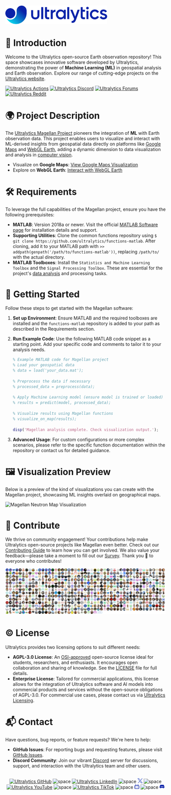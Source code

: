 <a href="https://www.ultralytics.com/"><img src="https://raw.githubusercontent.com/ultralytics/assets/main/logo/Ultralytics_Logotype_Original.svg" width="320" alt="Ultralytics logo"></a>

# 📜 Introduction

Welcome to the Ultralytics open-source Earth observation repository! This space showcases innovative software developed by Ultralytics, demonstrating the power of **Machine Learning (ML)** in geospatial analysis and Earth observation. Explore our range of cutting-edge projects on the [Ultralytics website](https://www.ultralytics.com/).

[![Ultralytics Actions](https://github.com/ultralytics/magellan/actions/workflows/format.yml/badge.svg)](https://github.com/ultralytics/magellan/actions/workflows/format.yml)
[![Ultralytics Discord](https://img.shields.io/discord/1089800235347353640?logo=discord&logoColor=white&label=Discord&color=blue)](https://discord.com/invite/ultralytics)
[![Ultralytics Forums](https://img.shields.io/discourse/users?server=https%3A%2F%2Fcommunity.ultralytics.com&logo=discourse&label=Forums&color=blue)](https://community.ultralytics.com/)
[![Ultralytics Reddit](https://img.shields.io/reddit/subreddit-subscribers/ultralytics?style=flat&logo=reddit&logoColor=white&label=Reddit&color=blue)](https://reddit.com/r/ultralytics)

# 🌍 Project Description

The [Ultralytics Magellan Project](https://github.com/ultralytics/magellan) pioneers the integration of **ML** with Earth observation data. This project enables users to visualize and interact with ML-derived insights from geospatial data directly on platforms like [Google Maps](https://www.google.com/maps) and [WebGL Earth](https://www.webglearth.com/), adding a dynamic dimension to data visualization and analysis in [computer vision](https://www.ultralytics.com/glossary/computer-vision-cv).

- Visualize on **Google Maps**: [View Google Maps Visualization](https://storage.googleapis.com/neutronmap/neutronmap1/tileOverlayLarge.html)
- Explore on **WebGL Earth**: [Interact with WebGL Earth](http://storage.googleapis.com/neutronmap/neutronmap1/webGLEarth.html)

# 🛠️ Requirements

To leverage the full capabilities of the Magellan project, ensure you have the following prerequisites:

- **MATLAB**: Version 2018a or newer. Visit the official [MATLAB Software page](https://www.mathworks.com/products/matlab.html) for installation details and support.
- **Supporting Utilities**: Clone the common functions repository using `$ git clone https://github.com/ultralytics/functions-matlab`. After cloning, add it to your MATLAB path with `>> addpath(genpath('/path/to/functions-matlab'))`, replacing `/path/to/` with the actual directory.
- **MATLAB Toolboxes**: Install the `Statistics and Machine Learning Toolbox` and the `Signal Processing Toolbox`. These are essential for the project's [data analysis](https://www.ultralytics.com/glossary/data-analytics) and processing tasks.

# 🚀 Getting Started

Follow these steps to get started with the Magellan software:

1.  **Set up Environment**: Ensure MATLAB and the required toolboxes are installed and the `functions-matlab` repository is added to your path as described in the Requirements section.
2.  **Run Example Code**: Use the following MATLAB code snippet as a starting point. Add your specific code and comments to tailor it to your analysis needs.

    ```matlab
    % Example MATLAB code for Magellan project
    % Load your geospatial data
    % data = load('your_data.mat');

    % Preprocess the data if necessary
    % processed_data = preprocess(data);

    % Apply Machine Learning model (ensure model is trained or loaded)
    % results = predict(model, processed_data);

    % Visualize results using Magellan functions
    % visualize_on_map(results);

    disp('Magellan analysis complete. Check visualization output.');
    ```

3.  **Advanced Usage**: For custom configurations or more complex scenarios, please refer to the specific function documentation within the repository or contact us for detailed guidance.

# 🖼️ Visualization Preview

Below is a preview of the kind of visualizations you can create with the Magellan project, showcasing ML insights overlaid on geographical maps.

<img src="https://github.com/ultralytics/magellan/blob/main/neutron_map.png" alt="Magellan Neutron Map Visualization">

# 🤝 Contribute

We thrive on community engagement! Your contributions help make Ultralytics open-source projects like Magellan even better. Check out our [Contributing Guide](https://docs.ultralytics.com/help/contributing/) to learn how you can get involved. We also value your feedback—please take a moment to fill out our [Survey](https://www.ultralytics.com/survey?utm_source=github&utm_medium=social&utm_campaign=Survey). Thank you 🙏 to everyone who contributes!

[![Ultralytics open-source contributors](https://raw.githubusercontent.com/ultralytics/assets/main/im/image-contributors.png)](https://github.com/ultralytics/magellan/graphs/contributors)

# ©️ License

Ultralytics provides two licensing options to suit different needs:

- **AGPL-3.0 License**: An [OSI-approved](https://opensource.org/license/agpl-v3) open-source license ideal for students, researchers, and enthusiasts. It encourages open collaboration and sharing of knowledge. See the [LICENSE](https://github.com/ultralytics/magellan/blob/main/LICENSE) file for full details.
- **Enterprise License**: Tailored for commercial applications, this license allows for the integration of Ultralytics software and AI models into commercial products and services without the open-source obligations of AGPL-3.0. For commercial use cases, please contact us via [Ultralytics Licensing](https://www.ultralytics.com/license).

# 📬 Contact

Have questions, bug reports, or feature requests? We're here to help:

- **GitHub Issues**: For reporting bugs and requesting features, please visit [GitHub Issues](https://github.com/ultralytics/magellan/issues).
- **Discord Community**: Join our vibrant [Discord](https://discord.com/invite/ultralytics) server for discussions, support, and interaction with the Ultralytics team and other users.

<br>
<div align="center">
  <a href="https://github.com/ultralytics"><img src="https://github.com/ultralytics/assets/raw/main/social/logo-social-github.png" width="3%" alt="Ultralytics GitHub"></a>
  <img src="https://github.com/ultralytics/assets/raw/main/social/logo-transparent.png" width="3%" alt="space">
  <a href="https://www.linkedin.com/company/ultralytics/"><img src="https://github.com/ultralytics/assets/raw/main/social/logo-social-linkedin.png" width="3%" alt="Ultralytics LinkedIn"></a>
  <img src="https://github.com/ultralytics/assets/raw/main/social/logo-transparent.png" width="3%" alt="space">
  <a href="https://twitter.com/ultralytics"><img src="https://github.com/ultralytics/assets/raw/main/social/logo-social-twitter.png" width="3%" alt="Ultralytics Twitter"></a>
  <img src="https://github.com/ultralytics/assets/raw/main/social/logo-transparent.png" width="3%" alt="space">
  <a href="https://youtube.com/ultralytics"><img src="https://github.com/ultralytics/assets/raw/main/social/logo-social-youtube.png" width="3%" alt="Ultralytics YouTube"></a>
  <img src="https://github.com/ultralytics/assets/raw/main/social/logo-transparent.png" width="3%" alt="space">
  <a href="https://www.tiktok.com/@ultralytics"><img src="https://github.com/ultralytics/assets/raw/main/social/logo-social-tiktok.png" width="3%" alt="Ultralytics TikTok"></a>
  <img src="https://github.com/ultralytics/assets/raw/main/social/logo-transparent.png" width="3%" alt="space">
  <a href="https://ultralytics.com/bilibili"><img src="https://github.com/ultralytics/assets/raw/main/social/logo-social-bilibili.png" width="3%" alt="Ultralytics BiliBili"></a>
  <img src="https://github.com/ultralytics/assets/raw/main/social/logo-transparent.png" width="3%" alt="space">
  <a href="https://discord.com/invite/ultralytics"><img src="https://github.com/ultralytics/assets/raw/main/social/logo-social-discord.png" width="3%" alt="Ultralytics Discord"></a>
</div>
